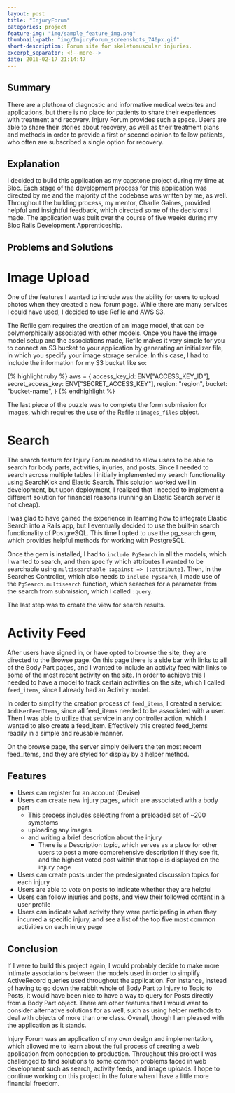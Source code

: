 ```yaml
---
layout: post
title: "InjuryForum"
categories: project
feature-img: "img/sample_feature_img.png"
thumbnail-path: "img/InjuryForum_screenshots_740px.gif"
short-description: Forum site for skeletomuscular injuries.
excerpt_separator: <!--more-->
date: 2016-02-17 21:14:47
---
```

## Summary

There are a plethora of diagnostic and informative medical websites and applications, but there is no place for patients to share their experiences with treatment and recovery. Injury Forum provides such a space.  Users are able to share their stories about recovery, as well as their treatment plans and methods in order to provide a first or second opinion to fellow patients, who often are subscribed a single option for recovery.
<!--more-->
## Explanation

I decided to build this application as my capstone project during my time at Bloc. Each stage of the development process for this application was directed by me and the majority of the codebase was written by me, as well. Throughout the building process, my mentor, Charlie Gaines, provided helpful and insightful feedback, which directed some of the decisions I made.  The application was built over the course of five weeks during my Bloc Rails Development Apprenticeship.

## Problems and Solutions

# Image Upload

One of the features I wanted to include was the ability for users to upload photos when they created a new forum page. While there are many services I could have used, I decided to use Refile and AWS S3.  

The Refile gem requires the creation of an image model, that can be polymorphically associated with other models. Once you have the image model setup and the associations made, Refile makes it very simple for you to connect an S3 bucket to your application by generating an initializer file, in which you specify your image storage service. In this case, I had to include the information for my S3 bucket like so:

{% highlight ruby %}
aws = {
  access_key_id: ENV["ACCESS_KEY_ID"],
  secret_access_key: ENV["SECRET_ACCESS_KEY"],
  region: "region",
  bucket: "bucket-name",
}
{% endhighlight %}

The last piece of the puzzle was to complete the form submission for images, which requires the use of the Refile :`:images_files` object.

# Search

The search feature for Injury Forum needed to allow users to be able to search for body parts, activities, injuries, and posts.  Since I needed to search across multiple tables I initially implemented my search functionality using SearchKick and Elastic Search. This solution worked well in development, but upon deployment, I realized that I needed to implement a different solution for financial reasons (running an Elastic Search server is not cheap).

I was glad to have gained the experience in learning how to integrate Elastic Search into a Rails app, but I eventually decided to use the built-in search functionality of PostgreSQL. This time I opted to use the pg_search gem, which provides helpful methods for working with PostgreSQL.  

Once the gem is installed, I had to `include PgSearch` in all the models, which I wanted to search, and then specify which attributes I wanted to be searchable using `multisearchable :against => [:attribute]`.  Then, in the Searches Controller, which also needs to `include PgSearch`, I made use of the `PgSearch.multisearch` function, which searches for a parameter from the search from submission, which I called `:query`.

The last step was to create the view for search results.

# Activity Feed

After users have signed in, or have opted to browse the site, they are directed to the Browse page. On this page there is a side bar with links to all of the Body Part pages, and I wanted to include an activity feed with links to some of the most recent activity on the site.  In order to achieve this I needed to have a model to track certain activities on the site, which I called `feed_items`, since I already had an Activity model.  

In order to simplify the creation process of `feed_items`, I created a service: `AddUserFeedItems`, since all feed_items needed to be associated with a user.  Then I was able to utilize that service in any controller action, which I wanted to also create a feed_item. Effectively this created feed_items readily in a simple and reusable manner.  

On the browse page, the server simply delivers the ten most recent feed_items, and they are styled for display by a helper method.

## Features

* Users can register for an account (Devise)
* Users can create new injury pages, which are associated with a body part
  * This process includes selecting from a preloaded set of ~200 symptoms
  * uploading any images
  * and writing a brief description about the injury
    * There is a Description topic, which serves as a place for other users to post a more comprehensive description if they see fit, and the highest voted post within that topic is displayed on the injury page
* Users can create posts under the predesignated discussion topics for each injury
* Users are able to vote on posts to indicate whether they are helpful
* Users can follow injuries and posts, and view their followed content in a user profile
* Users can indicate what activity they were participating in when they incurred a specific injury, and see a list of the top five most common activities on each injury page

## Conclusion

If I were to build this project again, I would probably decide to make more intimate associations between the models used in order to simplify ActiveRecord queries used throughout the application. For instance, instead of having to go down the rabbit whole of Body Part to Injury to Topic to Posts, it would have been nice to have a way to query for Posts directly from a Body Part object. There are other features that I would want to consider alternative solutions for as well, such as using helper methods to deal with objects of more than one class. Overall, though I am pleased with the application as it stands.

Injury Forum was an application of my own design and implementation, which allowed me to learn about the full process of creating a web application from conception to production. Throughout this project I was challenged to find solutions to some common problems faced in web development such as search, activity feeds, and image uploads. I hope to continue working on this project in the future when I have a little more financial freedom.
